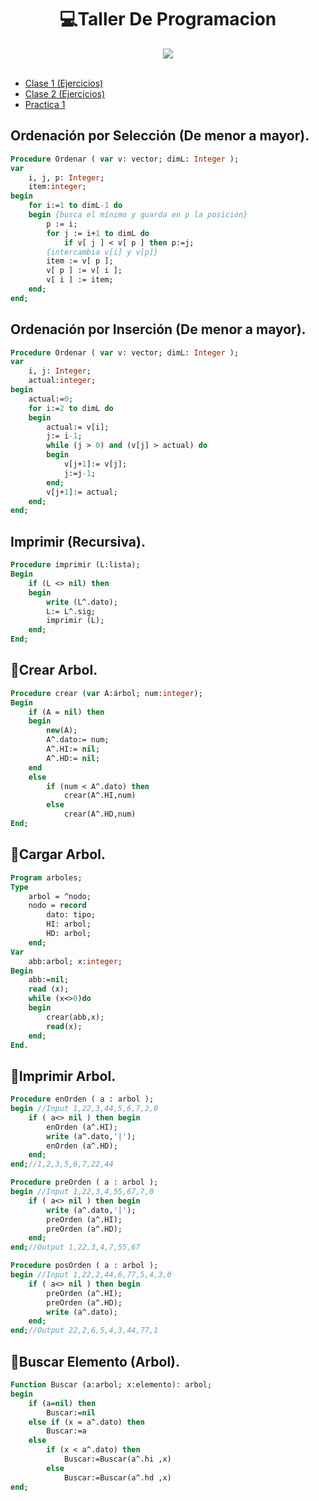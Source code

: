 <h1 align="center"> 💻Taller De Programacion </h1>
<div align="center">
<img src="https://media.giphy.com/media/ukMiDlCmdv2og/giphy.gif?cid=ecf05e4724nglpc52qob2wzy61tla3htfbbmbdoos07dfsni&rid=giphy.gif&ct=g"/>
 </div>
<br>

- [Clase 1 (Ejercicios)](https://github.com/Fabian-Martinez1/Taller-de-Programacion/tree/main/Teorias/Clase1)
- [Clase 2 (Ejercicios)](https://github.com/Fabian-Martinez1/Taller-de-Programacion/tree/main/Teorias/Clase2)
- [Practica 1](/Practicas/Practica_1/README.md)

## Ordenación por Selección (De menor a mayor).

```pascal
Procedure Ordenar ( var v: vector; dimL: Integer );
var 
    i, j, p: Integer;
    item:integer;
begin
    for i:=1 to dimL-1 do 
    begin {busca el mínimo y guarda en p la posición}
        p := i;
        for j := i+1 to dimL do
            if v[ j ] < v[ p ] then p:=j;
        {intercambia v[i] y v[p]}
        item := v[ p ];   
        v[ p ] := v[ i ];   
        v[ i ] := item;
    end;
end;
```

## Ordenación por Inserción (De menor a mayor).
```pascal
Procedure Ordenar ( var v: vector; dimL: Integer );
var 
    i, j: Integer; 
    actual:integer;
begin
    actual:=0;
    for i:=2 to dimL do 
    begin 
        actual:= v[i];
        j:= i-1; 
        while (j > 0) and (v[j] > actual) do
        begin
            v[j+1]:= v[j];
            j:=j-1;
        end;  
        v[j+1]:= actual; 
    end;
end;
```

## Imprimir (Recursiva).
```pascal
Procedure imprimir (L:lista);
Begin
    if (L <> nil) then
    begin
        write (L^.dato);
        L:= L^.sig;
        imprimir (L);
    end;
End;
```
## 🌳Crear Arbol.
```pascal
Procedure crear (var A:árbol; num:integer);
Begin
    if (A = nil) then
    begin
        new(A);
        A^.dato:= num; 
        A^.HI:= nil; 
        A^.HD:= nil;
    end
    else
        if (num < A^.dato) then 
            crear(A^.HI,num)
        else 
            crear(A^.HD,num)   
End;
```
## 🌳Cargar Arbol.
```pascal
Program arboles;
Type
    arbol = ^nodo;
    nodo = record
        dato: tipo;
        HI: arbol;
        HD: arbol;
    end;
Var
    abb:arbol; x:integer;
Begin
    abb:=nil;
    read (x);
    while (x<>0)do
    begin
        crear(abb,x);
        read(x);
    end;
End.
```
## 🌳Imprimir Arbol.
```pascal
Procedure enOrden ( a : arbol );
begin //Input 1,22,3,44,5,6,7,2,0
    if ( a<> nil ) then begin
        enOrden (a^.HI);
        write (a^.dato,'|');
        enOrden (a^.HD);
    end;
end;//1,2,3,5,6,7,22,44
```

```pascal
Procedure preOrden ( a : arbol );
begin //Input 1,22,3,4,55,67,7,0
    if ( a<> nil ) then begin
        write (a^.dato,'|');   
        preOrden (a^.HI);
        preOrden (a^.HD);
    end;
end;//Output 1,22,3,4,7,55,67
```

```pascal
Procedure posOrden ( a : arbol );
begin //Input 1,22,2,44,6,77,5,4,3,0
    if ( a<> nil ) then begin
        preOrden (a^.HI);
        preOrden (a^.HD);
        write (a^.dato);
    end;
end;//Output 22,2,6,5,4,3,44,77,1
```

## 🌳Buscar Elemento (Arbol).

```pascal
Function Buscar (a:arbol; x:elemento): arbol; 
begin
    if (a=nil) then 
        Buscar:=nil
    else if (x = a^.dato) then 
        Buscar:=a
    else 
        if (x < a^.dato) then 
            Buscar:=Buscar(a^.hi ,x)
        else  
            Buscar:=Buscar(a^.hd ,x)
end;
```
